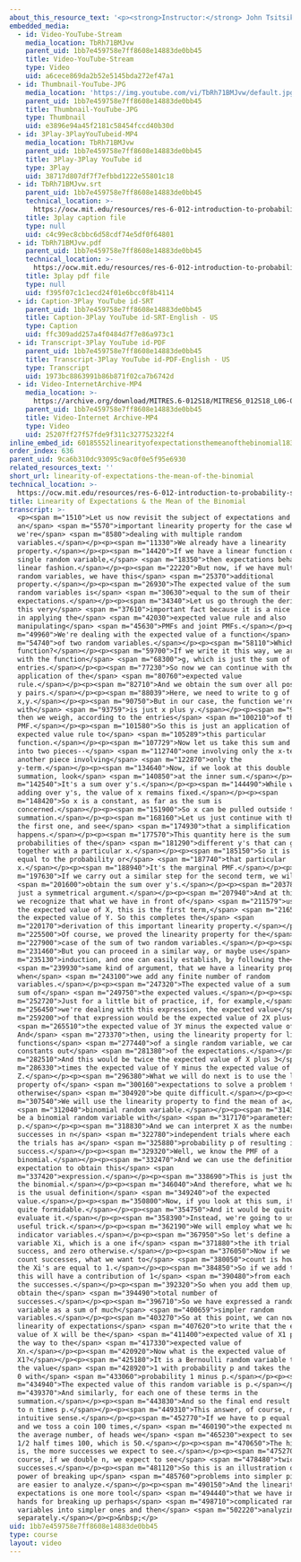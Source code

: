 ```yaml
---
about_this_resource_text: '<p><strong>Instructor:</strong> John Tsitsiklis</p>'
embedded_media:
  - id: Video-YouTube-Stream
    media_location: TbRh71BMJvw
    parent_uid: 1bb7e459758e7ff8608e14883de0bb45
    title: Video-YouTube-Stream
    type: Video
    uid: a6cece869da2b52e5145bda272ef47a1
  - id: Thumbnail-YouTube-JPG
    media_location: 'https://img.youtube.com/vi/TbRh71BMJvw/default.jpg'
    parent_uid: 1bb7e459758e7ff8608e14883de0bb45
    title: Thumbnail-YouTube-JPG
    type: Thumbnail
    uid: e3896e94a45f2181c58454fccd40b30d
  - id: 3Play-3PlayYouTubeid-MP4
    media_location: TbRh71BMJvw
    parent_uid: 1bb7e459758e7ff8608e14883de0bb45
    title: 3Play-3Play YouTube id
    type: 3Play
    uid: 38717d807df7f7efbbd1222e55801c18
  - id: TbRh71BMJvw.srt
    parent_uid: 1bb7e459758e7ff8608e14883de0bb45
    technical_location: >-
      https://ocw.mit.edu/resources/res-6-012-introduction-to-probability-spring-2018/part-i-the-fundamentals/linearity-of-expectations-the-mean-of-the-binomial/TbRh71BMJvw.srt
    title: 3play caption file
    type: null
    uid: c4c99ec8cbbc6d58cdf74e5df0f64801
  - id: TbRh71BMJvw.pdf
    parent_uid: 1bb7e459758e7ff8608e14883de0bb45
    technical_location: >-
      https://ocw.mit.edu/resources/res-6-012-introduction-to-probability-spring-2018/part-i-the-fundamentals/linearity-of-expectations-the-mean-of-the-binomial/TbRh71BMJvw.pdf
    title: 3play pdf file
    type: null
    uid: f395f07c1c1ecd24f01e6bcc0f8b4114
  - id: Caption-3Play YouTube id-SRT
    parent_uid: 1bb7e459758e7ff8608e14883de0bb45
    title: Caption-3Play YouTube id-SRT-English - US
    type: Caption
    uid: ffc309add257a4f0484d7f7e86a973c1
  - id: Transcript-3Play YouTube id-PDF
    parent_uid: 1bb7e459758e7ff8608e14883de0bb45
    title: Transcript-3Play YouTube id-PDF-English - US
    type: Transcript
    uid: 1973bc8863991b86b871f02ca7b6742d
  - id: Video-InternetArchive-MP4
    media_location: >-
      https://archive.org/download/MITRES.6-012S18/MITRES6_012S18_L06-08_300k.mp4
    parent_uid: 1bb7e459758e7ff8608e14883de0bb45
    title: Video-Internet Archive-MP4
    type: Video
    uid: 25207ff27f57fde9f311c327752322f4
inline_embed_id: 60185552linearityofexpectationsthemeanofthebinomial18385812
order_index: 636
parent_uid: 9ca6b310dc93095c9ac0f0e5f95e6930
related_resources_text: ''
short_url: linearity-of-expectations-the-mean-of-the-binomial
technical_location: >-
  https://ocw.mit.edu/resources/res-6-012-introduction-to-probability-spring-2018/part-i-the-fundamentals/linearity-of-expectations-the-mean-of-the-binomial
title: Linearity of Expectations & the Mean of the Binomial
transcript: >-
  <p><span m="1510">Let us now revisit the subject of expectations and develop
  an</span> <span m="5570">important linearity property for the case where
  we're</span> <span m="8580">dealing with multiple random
  variables.</span></p><p><span m="11330">We already have a linearity
  property.</span></p><p><span m="14420">If we have a linear function of a
  single random variable,</span> <span m="18350">then expectations behave in a
  linear fashion.</span></p><p><span m="22220">But now, if we have multiple
  random variables, we have this</span> <span m="25370">additional
  property.</span></p><p><span m="26930">The expected value of the sum of two
  random variables is</span> <span m="30630">equal to the sum of their
  expectations.</span></p><p><span m="34340">Let us go through the derivation of
  this very</span> <span m="37610">important fact because it is a nice exercise
  in applying the</span> <span m="42030">expected value rule and also
  manipulating</span> <span m="45630">PMFs and joint PMFs.</span></p><p><span
  m="49960">We're dealing with the expected value of a function</span> <span
  m="54740">of two random variables.</span></p><p><span m="58110">Which
  function?</span></p><p><span m="59700">If we write it this way, we are dealing
  with the function</span> <span m="68300">g, which is just the sum of its two
  entries.</span></p><p><span m="77230">So now we can continue with the
  application of the</span> <span m="80760">expected value
  rule.</span></p><p><span m="82710">And we obtain the sum over all possible x,
  y pairs.</span></p><p><span m="88039">Here, we need to write to g of
  x,y.</span></p><p><span m="90750">But in our case, the function we're dealing
  with</span> <span m="93759">is just x plus y.</span></p><p><span m="96789">And
  then we weigh, according to the entries</span> <span m="100210">of the joint
  PMF.</span></p><p><span m="101580">So this is just an application of the
  expected value rule to</span> <span m="105289">this particular
  function.</span></p><p><span m="107729">Now let us take this sum and break it
  into two pieces--</span> <span m="112740">one involving only the x-term, and
  another piece involving</span> <span m="122870">only the
  y-term.</span></p><p><span m="134640">Now, if we look at this double
  summation, look</span> <span m="140850">at the inner sum.</span></p><p><span
  m="142540">It's a sum over y's.</span></p><p><span m="144490">While we're
  adding over y's, the value of x remains fixed.</span></p><p><span
  m="148420">So x is a constant, as far as the sum is
  concerned.</span></p><p><span m="151900">So x can be pulled outside this
  summation.</span></p><p><span m="168160">Let us just continue with this term,
  the first one, and see</span> <span m="174930">that a simplification
  happens.</span></p><p><span m="177570">This quantity here is the sum of the
  probabilities of the</span> <span m="181290">different y's that can go
  together with a particular x.</span></p><p><span m="185150">So it is just
  equal to the probability or</span> <span m="187740">that particular
  x.</span></p><p><span m="188940">It's the marginal PMF.</span></p><p><span
  m="197630">If we carry out a similar step for the second term, we will</span>
  <span m="201600">obtain the sum over y's.</span></p><p><span m="203780">It's
  just a symmetrical argument.</span></p><p><span m="207940">And at this point
  we recognize that what we have in front of</span> <span m="211579">us is just
  the expected value of X, this is the first term,</span> <span m="216520">plus
  the expected value of Y. So this completes the</span> <span
  m="220170">derivation of this important linearity property.</span></p><p><span
  m="225500">Of course, we proved the linearity property for the</span> <span
  m="227900">case of the sum of two random variables.</span></p><p><span
  m="231460">But you can proceed in a similar way, or maybe use</span> <span
  m="235130">induction, and one can easily establish, by following the</span>
  <span m="239930">same kind of argument, that we have a linearity property
  when</span> <span m="243100">we add any finite number of random
  variables.</span></p><p><span m="247320">The expected value of a sum is the
  sum of</span> <span m="249750">the expected values.</span></p><p><span
  m="252720">Just for a little bit of practice, if, for example,</span> <span
  m="256450">we're dealing with this expression, the expected value</span> <span
  m="259200">of that expression would be the expected value of 2X plus</span>
  <span m="265510">the expected value of 3Y minus the expected value of Z.
  And</span> <span m="273370">then, using the linearity property for linear
  functions</span> <span m="277440">of a single random variable, we can pull the
  constants out</span> <span m="281380">of the expectations.</span></p><p><span
  m="282510">And this would be twice the expected value of X plus 3</span> <span
  m="286330">times the expected value of Y minus the expected value of
  Z.</span></p><p><span m="296380">What we will do next is to use the linearity
  property of</span> <span m="300160">expectations to solve a problem that would
  otherwise</span> <span m="304920">be quite difficult.</span></p><p><span
  m="307540">We will use the linearity property to find the mean of a</span>
  <span m="312040">binomial random variable.</span></p><p><span m="314350">Let X
  be a binomial random variable with</span> <span m="317170">parameters n and
  p.</span></p><p><span m="318830">And we can interpret X as the number of
  successes in n</span> <span m="322780">independent trials where each one of
  the trials has a</span> <span m="325880">probability p of resulting in a
  success.</span></p><p><span m="329320">Well, we know the PMF of a
  binomial.</span></p><p><span m="332470">And we can use the definition of
  expectation to obtain this</span> <span
  m="337420">expression.</span></p><p><span m="338690">This is just the PMF of
  the binomial.</span></p><p><span m="346040">And therefore, what we have here
  is the usual definition</span> <span m="349240">of the expected
  value.</span></p><p><span m="350800">Now, if you look at this sum, it appears
  quite formidable.</span></p><p><span m="354750">And it would be quite hard to
  evaluate it.</span></p><p><span m="358390">Instead, we're going to use a very
  useful trick.</span></p><p><span m="362190">We will employ what we have called
  indicator variables.</span></p><p><span m="367950">So let's define a random
  variable Xi, which is a one if</span> <span m="371880">the ith trial is a
  success, and zero otherwise.</span></p><p><span m="376050">Now if we want to
  count successes, what we want to</span> <span m="380050">count is how many of
  the Xi's are equal to 1.</span></p><p><span m="384850">So if we add the Xi's,
  this will have a contribution of 1</span> <span m="390480">from each one of
  the successes.</span></p><p><span m="392320">So when you add them up, you
  obtain the</span> <span m="394490">total number of
  successes.</span></p><p><span m="396710">So we have expressed a random
  variable as a sum of much</span> <span m="400659">simpler random
  variables.</span></p><p><span m="403270">So at this point, we can now use
  linearity of expectations</span> <span m="407620">to write that the expected
  value of X will be the</span> <span m="411400">expected value of X1 plus all
  the way to the</span> <span m="417330">expected value of
  Xn.</span></p><p><span m="420920">Now what is the expected value of
  X1?</span></p><p><span m="425180">It is a Bernoulli random variable that takes
  the value</span> <span m="428920">1 with probability p and takes the value of
  0 with</span> <span m="433060">probability 1 minus p.</span></p><p><span
  m="434940">The expected value of this random variable is p.</span></p><p><span
  m="439370">And similarly, for each one of these terms in the
  summation.</span></p><p><span m="443830">And so the final end result is equal
  to n times p.</span></p><p><span m="449310">This answer, of course, makes also
  intuitive sense.</span></p><p><span m="452770">If we have to p equal to 1/2,
  and we toss a coin 100 times,</span> <span m="460190">the expected number, or
  the average number, of heads we</span> <span m="465230">expect to see will be
  1/2 half times 100, which is 50.</span></p><p><span m="470650">The higher p
  is, the more successes we expect to see.</span></p><p><span m="475270">And of
  course, if we double n, we expect to see</span> <span m="478480">twice as many
  successes.</span></p><p><span m="481120">So this is an illustration of the
  power of breaking up</span> <span m="485760">problems into simpler pieces that
  are easier to analyze.</span></p><p><span m="490150">And the linearity of
  expectations is one more tool</span> <span m="494440">that we have in our
  hands for breaking up perhaps</span> <span m="498710">complicated random
  variables into simpler ones and then</span> <span m="502220">analyzing them
  separately.</span></p><p>&nbsp;</p>
uid: 1bb7e459758e7ff8608e14883de0bb45
type: course
layout: video
---
```

